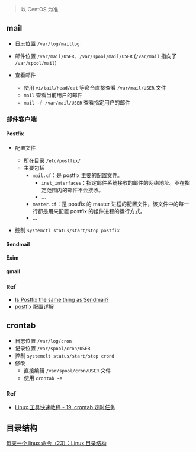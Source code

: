 > 以 CentOS 为准

## mail

- 日志位置 `/var/log/maillog`
- 邮件位置 `/var/mail/USER`、`/var/spool/mail/USER`
  (`/var/mail` 指向了 `/var/spool/mail`)

- 查看邮件
  - 使用 `vi/tail/head/cat` 等命令直接查看 `/var/mail/USER` 文件
  - `mail` 查看当前用户的邮件
  - `mail -f /var/mail/USER` 查看指定用户的邮件

### 邮件客户端

#### Postfix

- 配置文件

  - 所在目录 `/etc/postfix/`
  - 主要包括
    - `mail.cf`：是 postfix 主要的配置文件。
      - `inet_interfaces`：指定邮件系统接收的邮件的网络地址。不在指定范围内的邮件不会接收。
      - ...
    - `master.cf`：是 postfix 的 master 进程的配置文件，该文件中的每一行都是用来配置 postfix 的组件进程的运行方式。
    - ...

- 控制 `systemctl status/start/stop postfix`

#### Sendmail

#### Exim

#### qmail

### Ref

- [Is Postfix the same thing as Sendmail?](https://serverfault.com/questions/244263/is-postfix-the-same-thing-as-sendmail)
- [postfix 配置详解](http://os.51cto.com/art/201101/243430.htm)

## crontab

- 日志位置 `/var/log/cron`
- 记录位置 `/var/spool/cron/USER`
- 控制 `systemclt status/start/stop crond`
- 修改
  - 直接编辑 `/var/spool/cron/USER` 文件
  - 使用 `crontab -e`

### Ref

- [Linux 工具快速教程 - 19. crontab 定时任务](https://linuxtools-rst.readthedocs.io/zh_CN/latest/tool/crontab.html)

## 目录结构

[每天一个 linux 命令（23）：Linux 目录结构](https://www.cnblogs.com/peida/archive/2012/11/21/2780075.html)

